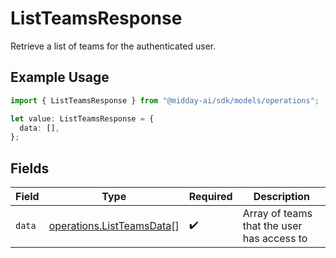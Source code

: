 # ListTeamsResponse

Retrieve a list of teams for the authenticated user.

## Example Usage

```typescript
import { ListTeamsResponse } from "@midday-ai/sdk/models/operations";

let value: ListTeamsResponse = {
  data: [],
};
```

## Fields

| Field                                                                  | Type                                                                   | Required                                                               | Description                                                            |
| ---------------------------------------------------------------------- | ---------------------------------------------------------------------- | ---------------------------------------------------------------------- | ---------------------------------------------------------------------- |
| `data`                                                                 | [operations.ListTeamsData](../../models/operations/listteamsdata.md)[] | :heavy_check_mark:                                                     | Array of teams that the user has access to                             |